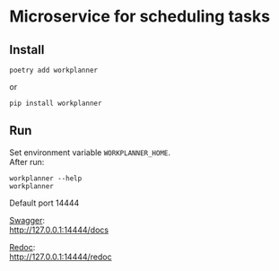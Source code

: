 # Microservice for scheduling tasks

## Install
    poetry add workplanner

or

    pip install workplanner


## Run
Set environment variable `WORKPLANNER_HOME`.\
After run:

    workplanner --help
    workplanner

Default port 14444

[Swagger](https://github.com/swagger-api/swagger-ui): \
http://127.0.0.1:14444/docs

[Redoc](https://github.com/Redocly/redoc): \
http://127.0.0.1:14444/redoc

